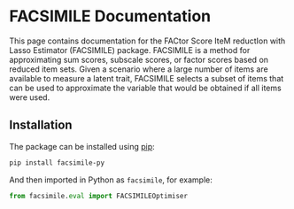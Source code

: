 # FACSIMILE Documentation

This page contains documentation for the FACtor Score IteM reductIon with Lasso Estimator (FACSIMILE) package. FACSIMILE is a method for approximating sum scores, subscale scores, or factor scores based on reduced item sets. Given a scenario where a large number of items are available to measure a latent trait, FACSIMILE selects a subset of items that can be used to approximate the variable that would be obtained if all items were used.

## Installation

The package can be installed using [pip](https://pypi.org/project/facsimile-py/):

```bash
pip install facsimile-py
```

And then imported in Python as `facsimile`, for example:

```python
from facsimile.eval import FACSIMILEOptimiser
```
